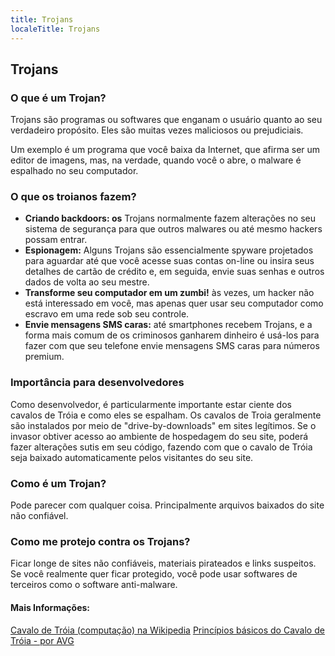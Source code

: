 ```yaml
---
title: Trojans
localeTitle: Trojans
---
```

## Trojans

### O que é um Trojan?

Trojans são programas ou softwares que enganam o usuário quanto ao seu verdadeiro propósito. Eles são muitas vezes maliciosos ou prejudiciais.

Um exemplo é um programa que você baixa da Internet, que afirma ser um editor de imagens, mas, na verdade, quando você o abre, o malware é espalhado no seu computador.

### O que os troianos fazem?

*   **Criando backdoors: os** Trojans normalmente fazem alterações no seu sistema de segurança para que outros malwares ou até mesmo hackers possam entrar.
*   **Espionagem:** Alguns Trojans são essencialmente spyware projetados para aguardar até que você acesse suas contas on-line ou insira seus detalhes de cartão de crédito e, em seguida, envie suas senhas e outros dados de volta ao seu mestre.
*   **Transforme seu computador em um zumbi!** às vezes, um hacker não está interessado em você, mas apenas quer usar seu computador como escravo em uma rede sob seu controle.
*   **Envie mensagens SMS caras:** até smartphones recebem Trojans, e a forma mais comum de os criminosos ganharem dinheiro é usá-los para fazer com que seu telefone envie mensagens SMS caras para números premium.

### Importância para desenvolvedores

Como desenvolvedor, é particularmente importante estar ciente dos cavalos de Tróia e como eles se espalham. Os cavalos de Troia geralmente são instalados por meio de "drive-by-downloads" em sites legítimos. Se o invasor obtiver acesso ao ambiente de hospedagem do seu site, poderá fazer alterações sutis em seu código, fazendo com que o cavalo de Tróia seja baixado automaticamente pelos visitantes do seu site.

### Como é um Trojan?

Pode parecer com qualquer coisa. Principalmente arquivos baixados do site não confiável.

### Como me protejo contra os Trojans?

Ficar longe de sites não confiáveis, materiais pirateados e links suspeitos. Se você realmente quer ficar protegido, você pode usar softwares de terceiros como o software anti-malware.

#### Mais Informações:

[Cavalo de Tróia (computação) na Wikipedia](https://en.wikipedia.org/wiki/Trojan_horse_(computing)) [Princípios básicos do Cavalo de Tróia - por AVG](https://www.avg.com/en/signal/what-is-a-trojan)